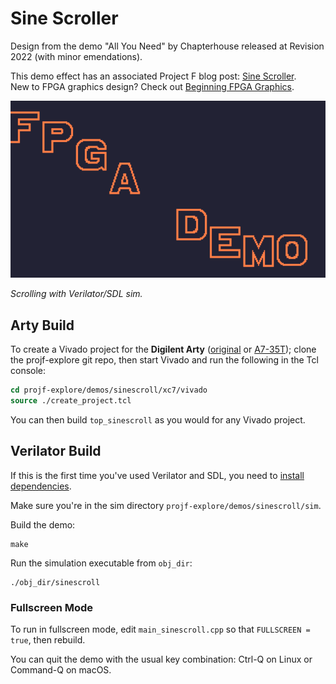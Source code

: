 # Sine Scroller

Design from the demo "All You Need" by Chapterhouse released at Revision 2022 (with minor emendations).

This demo effect has an associated Project F blog post: [Sine Scroller](https://projectf.io/posts/sinescroll/).  
New to FPGA graphics design? Check out [Beginning FPGA Graphics](https://projectf.io/posts/fpga-graphics/).

![](../../doc/img/sinescroll-sim.png?raw=true "")

_Scrolling with Verilator/SDL sim._

## Arty Build

To create a Vivado project for the **Digilent Arty** ([original](https://digilent.com/reference/programmable-logic/arty/reference-manual) or [A7-35T](https://reference.digilentinc.com/reference/programmable-logic/arty-a7/reference-manual)); clone the projf-explore git repo, then start Vivado and run the following in the Tcl console:

```tcl
cd projf-explore/demos/sinescroll/xc7/vivado
source ./create_project.tcl
```

You can then build `top_sinescroll` as you would for any Vivado project.

## Verilator Build

If this is the first time you've used Verilator and SDL, you need to [install dependencies](https://projectf.io/posts/verilog-sim-verilator-sdl/#installing-dependencies).

Make sure you're in the sim directory `projf-explore/demos/sinescroll/sim`.

Build the demo:

```shell
make
```

Run the simulation executable from `obj_dir`:

```shell
./obj_dir/sinescroll
```

### Fullscreen Mode

To run in fullscreen mode, edit `main_sinescroll.cpp` so that `FULLSCREEN = true`, then rebuild.

You can quit the demo with the usual key combination: Ctrl-Q on Linux or Command-Q on macOS.
